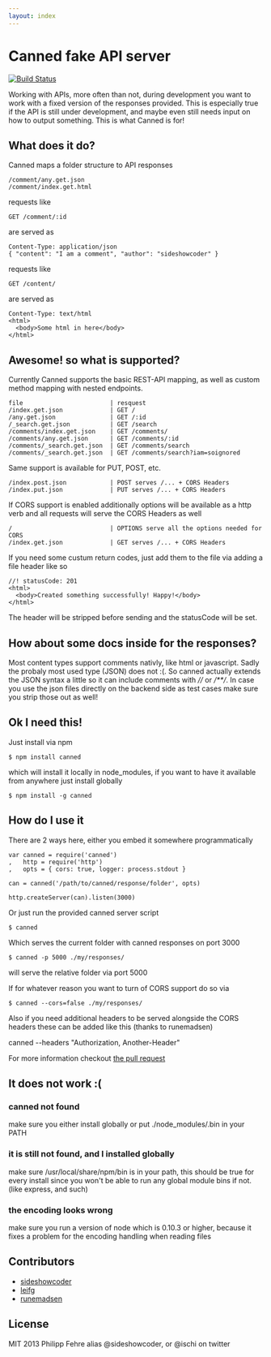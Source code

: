 ```yaml
---
layout: index
---
```


Canned fake API server
======================

[![Build Status](https://travis-ci.org/sideshowcoder/canned.png?branch=master)](https://travis-ci.org/sideshowcoder/canned)

Working with APIs, more often than not, during development you want to work
with a fixed version of the responses provided. This is especially true if the
API is still under development, and maybe even still needs input on how to
output something. This is what Canned is for!

What does it do?
----------------
Canned maps a folder structure to API responses

    /comment/any.get.json
    /comment/index.get.html

requests like

    GET /comment/:id

are served as

    Content-Type: application/json
    { "content": "I am a comment", "author": "sideshowcoder" }

requests like

    GET /content/

are served as

    Content-Type: text/html
    <html>
      <body>Some html in here</body>
    </html>



Awesome! so what is supported?
------------------------------
Currently Canned supports the basic REST-API mapping, as well as custom method
mapping with nested endpoints.


    file                        | resquest
    /index.get.json             | GET /
    /any.get.json               | GET /:id
    /_search.get.json           | GET /search
    /comments/index.get.json    | GET /comments/
    /comments/any.get.json      | GET /comments/:id
    /comments/_search.get.json  | GET /comments/search
    /comments/_search.get.json  | GET /comments/search?iam=soignored

Same support is available for PUT, POST, etc.

    /index.post.json            | POST serves /... + CORS Headers
    /index.put.json             | PUT serves /... + CORS Headers

If CORS support is enabled additionally options will be available as a http verb
and all requests will serve the CORS Headers as well

    /                           | OPTIONS serve all the options needed for CORS
    /index.get.json             | GET serves /... + CORS Headers

If you need some custum return codes, just add them to the file via adding a
file header like so

    //! statusCode: 201
    <html>
      <body>Created something successfully! Happy!</body>
    </html>

The header will be stripped before sending and the statusCode will be set.

How about some docs inside for the responses?
---------------------------------------------
Most content types support comments nativly, like html or javascript. Sadly the
probaly most used type (JSON) does not :(. So canned actually extends the JSON
syntax a little so it can include comments with _//_ or _/**/_. In case you use
the json files directly on the backend side as test cases make sure you strip
those out as well!


Ok I need this!
---------------
Just install via npm

    $ npm install canned

which will install it locally in node\_modules, if you want to have it
available from anywhere just install globally

    $ npm install -g canned

How do I use it
---------------
There are 2 ways here, either you embed it somewhere programmatically

    var canned = require('canned')
    ,   http = require('http')
    ,   opts = { cors: true, logger: process.stdout }

    can = canned('/path/to/canned/response/folder', opts)

    http.createServer(can).listen(3000)

Or just run the provided canned server script

    $ canned

Which serves the current folder with canned responses on port 3000

    $ canned -p 5000 ./my/responses/

will serve the relative folder via port 5000

If for whatever reason you want to turn of CORS support do so via

    $ canned --cors=false ./my/responses/

Also if you need additional headers to be served alongside the CORS headers
these can be added like this (thanks to runemadsen)

canned --headers "Authorization, Another-Header"

For more information checkout [the pull request](https://github.com/sideshowcoder/canned/pull/9)


It does not work :(
-------------------

### canned not found
make sure you either install globally or put ./node\_modules/.bin in your PATH

### it is still not found, and I installed globally
make sure /usr/local/share/npm/bin is in your path, this should be true for
every install since you won't be able to run any global module bins if not.
(like express, and such)

### the encoding looks wrong
make sure you run a version of node which is 0.10.3 or higher, because it fixes
a problem for the encoding handling when reading files

Contributors
------------
* [sideshowcoder](https://github.com/sideshowcoder)
* [leifg](https://github.com/leifg)
* [runemadsen](https://github.com/runemadsen)

License
-------
MIT 2013 Philipp Fehre alias @sideshowcoder, or @ischi on twitter


